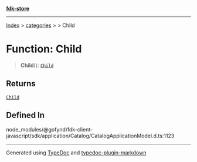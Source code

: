 [**fdk-store**](../../../README.md)
***

[Index](../../../API.md) > [categories](../../README.md) > [<internal>](../README.md) > Child

# Function: Child

> **Child**(): [`Child`](../type-aliases/type-alias.Child.md)

## Returns

[`Child`](../type-aliases/type-alias.Child.md)

## Defined In

node\_modules/@gofynd/fdk-client-javascript/sdk/application/Catalog/CatalogApplicationModel.d.ts:1123

***
Generated using [TypeDoc](https://typedoc.org/) and [typedoc-plugin-markdown](https://www.npmjs.com/package/typedoc-plugin-markdown)

